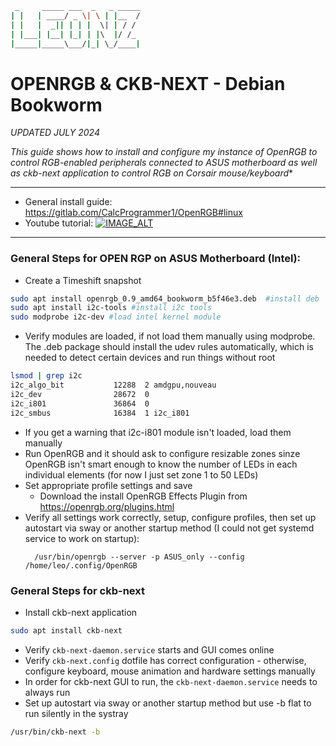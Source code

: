 ```sh
 _     _____ ___  _   _ _____
| |   | ____/ _ \| \ | |__  /
| |   |  _|| | | |  \| | / / 
| |___| |__| |_| | |\  |/ /_ 
|_____|_____\___/|_| \_/____|
```

# OPENRGB & CKB-NEXT - Debian Bookworm

*UPDATED JULY 2024*

*This guide shows how to install and configure my instance of OpenRGB to control RGB-enabled peripherals connected to ASUS motherboard as well as ckb-next application to control RGB on Corsair mouse/keyboard**
 
***
- General install guide: https://gitlab.com/CalcProgrammer1/OpenRGB#linux
- Youtube tutorial: [![IMAGE_ALT](https://img.youtube.com/vi/uJofwpZl6y4/0.jpg)](https://www.youtube.com/watch?v=uJofwpZl6y4)
***
### General Steps for OPEN RGP on ASUS Motherboard (Intel):
- Create a Timeshift snapshot
```bash
sudo apt install openrgb_0.9_amd64_bookworm_b5f46e3.deb  #install deb
sudo apt install i2c-tools #install i2c tools
sudo modprobe i2c-dev #load intel kernel module
```

- Verify modules are loaded, if not load them manually using modprobe. The .deb package should install the udev rules automatically, which is needed to detect certain devices and run things without root
```bash
lsmod | grep i2c
i2c_algo_bit           12288  2 amdgpu,nouveau
i2c_dev                28672  0
i2c_i801               36864  0
i2c_smbus              16384  1 i2c_i801
```
- If you get a warning that i2c-i801 module isn't loaded, load them manually
- Run OpenRGB and it should ask to configure resizable zones sinze OpenRGB isn't smart enough to know the number of LEDs in each individual elements (for now I just set zone 1 to 50 LEDs)
- Set appropriate profile settings and save
	+ Download the install OpenRGB Effects Plugin from https://openrgb.org/plugins.html
- Verify all settings work correctly, setup, configure profiles, then set up autostart via sway or another startup method (I could not get systemd service to work on startup):
	```
	  /usr/bin/openrgb --server -p ASUS_only --config /home/leo/.config/OpenRGB
	```

### General Steps for ckb-next
- Install ckb-next application 
```bash
sudo apt install ckb-next
```
- Verify `ckb-next-daemon.service` starts and GUI comes online
- Verify `ckb-next.config` dotfile has correct configuration - otherwise, configure keyboard, mouse animation and hardware settings manually
- In order for ckb-next GUI to run, the `ckb-next-daemon.service` needs to always run
- Set up autostart via sway or another startup method but use -b flat to run silently in the systray
```bash
/usr/bin/ckb-next -b
```
